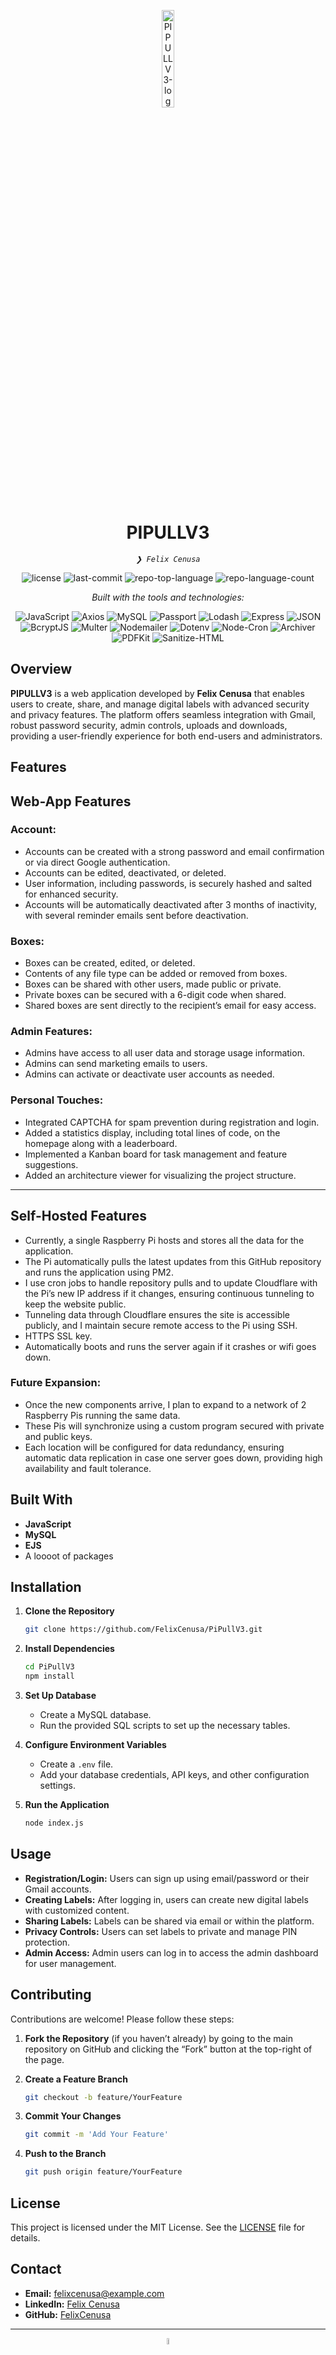 <p align="center">
  <img src="https://img.icons8.com/?size=512&id=55494&format=png" width="20%" alt="PIPULLV3-logo">
</p>

<h1 align="center">PIPULLV3</h1>

<p align="center">
  <em><code>❯ Felix Cenusa</code></em>
</p>

<p align="center">
  <img src="https://img.shields.io/github/license/FelixCenusa/PiPullV3?style=flat&logo=opensourceinitiative&logoColor=white&color=0080ff" alt="license">
  <img src="https://img.shields.io/github/last-commit/FelixCenusa/PiPullV3?style=flat&logo=git&logoColor=white&color=0080ff" alt="last-commit">
  <img src="https://img.shields.io/github/languages/top/FelixCenusa/PiPullV3?style=flat&color=0080ff" alt="repo-top-language">
  <img src="https://img.shields.io/github/languages/count/FelixCenusa/PiPullV3?style=flat&color=0080ff" alt="repo-language-count">
</p>

<p align="center">
  <em>Built with the tools and technologies:</em>
</p>

<p align="center">
  <img src="https://img.shields.io/badge/JavaScript-F7DF1E.svg?style=flat&logo=JavaScript&logoColor=black" alt="JavaScript">
  <img src="https://img.shields.io/badge/Axios-5A29E4.svg?style=flat&logo=Axios&logoColor=white" alt="Axios">
  <img src="https://img.shields.io/badge/MySQL-4479A1.svg?style=flat&logo=MySQL&logoColor=white" alt="MySQL">
  <img src="https://img.shields.io/badge/Passport-34E27A.svg?style=flat&logo=Passport&logoColor=white" alt="Passport">
  <img src="https://img.shields.io/badge/Lodash-3492FF.svg?style=flat&logo=Lodash&logoColor=white" alt="Lodash">
  <img src="https://img.shields.io/badge/Express-000000.svg?style=flat&logo=Express&logoColor=white" alt="Express">
  <img src="https://img.shields.io/badge/JSON-000000.svg?style=flat&logo=JSON&logoColor=white" alt="JSON">
  <img src="https://img.shields.io/badge/BcryptJS-023E8A.svg?style=flat&logo=lock&logoColor=white" alt="BcryptJS">
  <img src="https://img.shields.io/badge/Multer-9ACD32.svg?style=flat&logo=storage&logoColor=black" alt="Multer">
  <img src="https://img.shields.io/badge/Nodemailer-2C3E50.svg?style=flat&logo=mail&logoColor=white" alt="Nodemailer">
  <img src="https://img.shields.io/badge/Dotenv-58D68D.svg?style=flat&logo=dotenv&logoColor=white" alt="Dotenv">
  <img src="https://img.shields.io/badge/Node--Cron-8A2BE2.svg?style=flat&logo=clock&logoColor=white" alt="Node-Cron">
  <img src="https://img.shields.io/badge/Archiver-800080.svg?style=flat&logo=archive&logoColor=white" alt="Archiver">
  <img src="https://img.shields.io/badge/PDFKit-FF6347.svg?style=flat&logo=pdf&logoColor=white" alt="PDFKit">
  <img src="https://img.shields.io/badge/Sanitize--HTML-FF1493.svg?style=flat&logo=html5&logoColor=white" alt="Sanitize-HTML">
</p>


## Overview

**PIPULLV3** is a web application developed by **Felix Cenusa** that enables users to create, share, and manage digital labels with advanced security and privacy features. The platform offers seamless integration with Gmail, robust password security, admin controls, uploads and downloads, providing a user-friendly experience for both end-users and administrators.

## Features

## **Web-App Features**

### **Account:**

- Accounts can be created with a strong password and email confirmation or via direct Google authentication.
- Accounts can be edited, deactivated, or deleted.
- User information, including passwords, is securely hashed and salted for enhanced security.
- Accounts will be automatically deactivated after 3 months of inactivity, with several reminder emails sent before deactivation.

### **Boxes:**

- Boxes can be created, edited, or deleted.
- Contents of any file type can be added or removed from boxes.
- Boxes can be shared with other users, made public or private.
- Private boxes can be secured with a 6-digit code when shared.
- Shared boxes are sent directly to the recipient’s email for easy access.

### **Admin Features:**

- Admins have access to all user data and storage usage information.
- Admins can send marketing emails to users.
- Admins can activate or deactivate user accounts as needed.

### **Personal Touches:**

- Integrated CAPTCHA for spam prevention during registration and login.
- Added a statistics display, including total lines of code, on the homepage along with a leaderboard.
- Implemented a Kanban board for task management and feature suggestions.
- Added an architecture viewer for visualizing the project structure.

---

## **Self-Hosted Features**

- Currently, a single Raspberry Pi hosts and stores all the data for the application.
- The Pi automatically pulls the latest updates from this GitHub repository and runs the application using PM2.
- I use cron jobs to handle repository pulls and to update Cloudflare with the Pi’s new IP address if it changes, ensuring continuous tunneling to keep the website public.
- Tunneling data through Cloudflare ensures the site is accessible publicly, and I maintain secure remote access to the Pi using SSH.
- HTTPS SSL key.
- Automatically boots and runs the server again if it crashes or wifi goes down.

### **Future Expansion:**

- Once the new components arrive, I plan to expand to a network of 2 Raspberry Pis running the same data.
- These Pis will synchronize using a custom program secured with private and public keys.
- Each location will be configured for data redundancy, ensuring automatic data replication in case one server goes down, providing high availability and fault tolerance.
## Built With

- **JavaScript**
- **MySQL**
- **EJS**
- A loooot of packages

## Installation

1. **Clone the Repository**
   ```bash
   git clone https://github.com/FelixCenusa/PiPullV3.git
   ```
   
1. **Install Dependencies**
    ```bash
    cd PiPullV3
    npm install
    ```
    
1. **Set Up Database**
    - Create a MySQL database.
    - Run the provided SQL scripts to set up the necessary tables.
    
1. **Configure Environment Variables**
    - Create a `.env` file.
    - Add your database credentials, API keys, and other configuration settings.
    
1. **Run the Application**
    ```bash
    node index.js
    ```


## Usage

- **Registration/Login:** Users can sign up using email/password or their Gmail accounts.
- **Creating Labels:** After logging in, users can create new digital labels with customized content.
- **Sharing Labels:** Labels can be shared via email or within the platform.
- **Privacy Controls:** Users can set labels to private and manage PIN protection.
- **Admin Access:** Admin users can log in to access the admin dashboard for user management.

## Contributing

Contributions are welcome! Please follow these steps:

1. **Fork the Repository** (if you haven’t already) by going to the main repository on GitHub and clicking the “Fork” button at the top-right of the page.

2. **Create a Feature Branch**
    ```bash
    git checkout -b feature/YourFeature
    ```
    
3. **Commit Your Changes**
    
    ```bash
    git commit -m 'Add Your Feature'
    ```
    
4. **Push to the Branch**

    ```bash
    git push origin feature/YourFeature
    ```
    

## License

This project is licensed under the MIT License. See the [LICENSE](LICENSE) file for details.

## Contact

- **Email:** felixcenusa@example.com
- **LinkedIn:** [Felix Cenusa](https://www.linkedin.com/in/felixcenusa)
- **GitHub:** [FelixCenusa](https://github.com/FelixCenusa)

---

<p align="center"> <img src="https://img.icons8.com/?size=512&id=55494&format=png" width="5%" alt="PIPULLV3-logo"> </p> 